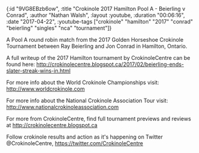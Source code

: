 {:id "9VG8EBzb6ow",
 :title "Crokinole 2017 Hamilton Pool A - Beierling v Conrad",
 :author "Nathan Walsh",
 :layout :youtube,
 :duration "00:06:16",
 :date "2017-04-22",
 :youtube-tags
 ["crokinole"
  "hamilton"
  "2017"
  "conrad"
  "beierling"
  "singles"
  "nca"
  "tournament"]}


A Pool A round robin match from the 2017 Golden Horseshoe Crokinole Tournament between Ray Beierling and Jon Conrad in Hamilton, Ontario.

A full writeup of the 2017 Hamilton tournament by CrokinoleCentre can be found here: http://crokinolecentre.blogspot.ca/2017/02/beierling-ends-slater-streak-wins-in.html

For more info about the World Crokinole Championships visit: http://www.worldcrokinole.com

For more info about the National Crokinole Association Tour visit: http://www.nationalcrokinoleassociation.com

For more from CrokinoleCentre, find full tournament previews and reviews at http://crokinolecentre.blogspot.ca

Follow crokinole results and action as it's happening on Twitter @CrokinoleCentre, https://twitter.com/CrokinoleCentre

